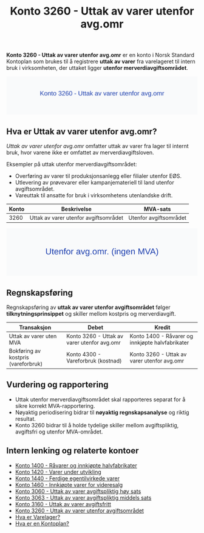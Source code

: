 ﻿---
title: "Konto 3260 - Uttak av varer utenfor avg.omr"
seoTitle: "3260-uttak-av-varer-utenfor-avg-omr"
description: '**Konto 3260 - Uttak av varer utenfor avg.omr** er en konto i Norsk Standard Kontoplan som brukes til å registrere **uttak av varer** fra varelageret til inter...'
---

**Konto 3260 - Uttak av varer utenfor avg.omr** er en konto i Norsk Standard Kontoplan som brukes til å registrere **uttak av varer** fra varelageret til intern bruk i virksomheten, der uttaket ligger **utenfor merverdiavgiftsområdet**.

![Illustrasjon av Konto 3260 - Uttak av varer utenfor avg.omr](3260-uttak-av-varer-utenfor-avg-omr-image.svg)

## Hva er Uttak av varer utenfor avg.omr?

*Uttak av varer utenfor avg.omr* omfatter uttak av varer fra lager til internt bruk, hvor varene ikke er omfattet av merverdiavgiftsloven.

Eksempler på uttak utenfor merverdiavgiftsområdet:
* Overføring av varer til produksjonsanlegg eller filialer utenfor EØS.
* Utlevering av prøvevarer eller kampanjemateriell til land utenfor avgiftsområdet.
* Vareuttak til ansatte for bruk i virksomhetens utenlandske drift.

| Konto | Beskrivelse                             | MVA-sats               |
|-------|-----------------------------------------|------------------------|
| 3260  | Uttak av varer utenfor avgiftsområdet | Utenfor avgiftsområdet |

![Utenfor avg.omr. (ingen MVA)](3260-mva-utenfor-avg-omr.svg)

## Regnskapsføring

Regnskapsføring av **uttak av varer utenfor avgiftsområdet** følger **tilknytningsprinsippet** og skiller mellom kostpris og merverdiavgift.

| Transaksjon                        | Debet                                       | Kredit                                 |
|------------------------------------|---------------------------------------------|----------------------------------------|
| Uttak av varer uten MVA            | Konto 3260 - Uttak av varer utenfor avg.omr | Konto 1400 - Råvarer og innkjøpte halvfabrikater |
| Bokføring av kostpris (vareforbruk) | Konto 4300 - Vareforbruk (kostnad)          | Konto 3260 - Uttak av varer utenfor avg.omr |

## Vurdering og rapportering

* Uttak utenfor merverdiavgiftsområdet skal rapporteres separat for å sikre korrekt MVA-rapportering.
* Nøyaktig periodisering bidrar til **nøyaktig regnskapsanalyse** og riktig resultat.
* Konto 3260 bidrar til å holde tydelige skiller mellom avgiftspliktig, avgiftsfri og utenfor MVA-området.

## Intern lenking og relaterte kontoer

* [Konto 1400 - Råvarer og innkjøpte halvfabrikater](/blogs/kontoplan/1400-raavarer-og-innkjopte-halvfabrikater "Konto 1400 - Råvarer og innkjøpte halvfabrikater")
* [Konto 1420 - Varer under utvikling](/blogs/kontoplan/1420-varer-under-utvikling "Konto 1420 - Varer under utvikling")
* [Konto 1440 - Ferdige egentilvirkede varer](/blogs/kontoplan/1440-ferdige-egentilvirkede-varer "Konto 1440 - Ferdige egentilvirkede varer")
* [Konto 1460 - Innkjøpte varer for videresalg](/blogs/kontoplan/1460-innkjopte-varer-for-videresalg "Konto 1460 - Innkjøpte varer for videresalg")
* [Konto 3060 - Uttak av varer avgiftspliktig høy sats](/blogs/kontoplan/3060-uttak-av-varer-avgiftspliktig-hoy-sats "Konto 3060 - Uttak av varer avgiftspliktig høy sats")
* [Konto 3063 - Uttak av varer avgiftspliktig middels sats](/blogs/kontoplan/3063-uttak-av-varer-avgiftspliktig-middels-sats "Konto 3063 - Uttak av varer avgiftspliktig middels sats")
* [Konto 3160 - Uttak av varer avgiftsfritt](/blogs/kontoplan/3160-uttak-av-varer-avgiftsfritt "Konto 3160 - Uttak av varer avgiftsfritt")
* [Konto 3260 - Uttak av varer utenfor avgiftsområdet](/blogs/kontoplan/3260-uttak-av-varer-utenfor-avg-omr "Konto 3260 - Uttak av varer utenfor avgiftsområdet")
* [Hva er Varelager?](/blogs/regnskap/hva-er-varelager "Hva er Varelager? Komplett Guide til Lagerføring og Verdivurdering")
* [Hva er en Kontoplan?](/blogs/regnskap/hva-er-kontoplan "Hva er en Kontoplan? Komplett Guide til Kontoplaner i Norsk Regnskap")






